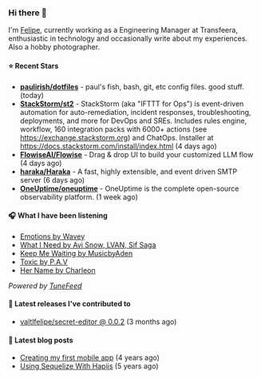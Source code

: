 ### Hi there 👋

I'm [Felipe](https://felipevm.com), currently working as a Engineering Manager at Transfeera, enthusiastic in technology and occasionally write about my experiences. Also a hobby photographer.

#### ⭐ Recent Stars
- **[paulirish/dotfiles](https://github.com/paulirish/dotfiles)** - paul&#39;s fish, bash, git, etc config files. good stuff.  (today)
- **[StackStorm/st2](https://github.com/StackStorm/st2)** - StackStorm (aka &#34;IFTTT for Ops&#34;) is event-driven automation for auto-remediation, incident responses, troubleshooting, deployments, and more for DevOps and SREs. Includes rules engine, workflow, 160 integration packs with 6000&#43; actions (see https://exchange.stackstorm.org) and ChatOps. Installer at https://docs.stackstorm.com/install/index.html (4 days ago)
- **[FlowiseAI/Flowise](https://github.com/FlowiseAI/Flowise)** - Drag &amp; drop UI to build your customized LLM flow (4 days ago)
- **[haraka/Haraka](https://github.com/haraka/Haraka)** - A fast, highly extensible, and event driven SMTP server (6 days ago)
- **[OneUptime/oneuptime](https://github.com/OneUptime/oneuptime)** - OneUptime is the complete open-source observability platform. (1 week ago)

#### 🎧 What I have been listening
- [Emotions by Wavey](https://open.spotify.com/track/133p982FVzmekKs0bylB3d)
- [What I Need by Avi Snow, LVAN, Sif Saga](https://open.spotify.com/track/0rTpvwpRT7D2ddwjiptU2K)
- [Keep Me Waiting by MusicbyAden](https://open.spotify.com/track/2nWxdue29M5RjfVOYWeUe2)
- [Toxic by P.A.V](https://open.spotify.com/track/0XvG3GtY8xFrddcYVgHC8C)
- [Her Name by Charleon](https://open.spotify.com/track/3Wq4ZGJBlUt0Ntyw6orTOY)

_Powered by [TuneFeed](https://tunefeed.app?ref=valtlfelipe-gh-profile)_ 

#### 🚀 Latest releases I've contributed to


- [valtlfelipe/secret-editor @ 0.0.2](https://github.com/valtlfelipe/secret-editor/releases/tag/0.0.2) (3 months ago)

#### 📄 Latest blog posts
- [Creating my first mobile app](https://felipevm.com/posts/creating-my-first-mobile-app/) (4 years ago)
- [Using Sequelize With Hapijs](https://felipevm.com/posts/using-sequelize-with-hapijs/) (5 years ago)
